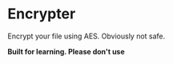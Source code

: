 # Encrypter

Encrypt your file using AES. Obviously not safe.


**Built for learning. Please don't use**